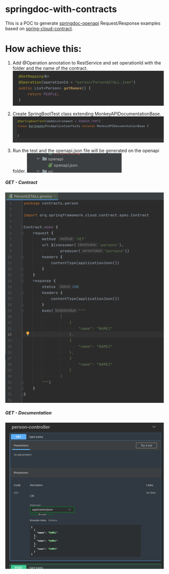 # springdoc-with-contracts
This is a POC to generate [springdoc-openapi](https://springdoc.org/) Request/Response examples based on [spring-cloud-contract](https://spring.io/projects/spring-cloud-contract).

# How achieve this:

1. Add @Operation annotation to RestService and set operationId with the folder and the name of the contract.
![operation](images/operation.png)
   
2. Create SpringBootTest class extending MonkeyAPIDocumentationBase.
![operation](images/test_class.png)

3. Run the test and the openapi.json file will be generated on the openapi folder.
![operation](images/opa_api_json.png)
   
##### GET - Contract
![operation](images/GETALL.png)

##### GET - Documentation
![operation](images/doc.png)

